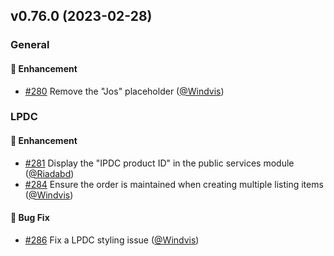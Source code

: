 ## v0.76.0 (2023-02-28)

### General 
#### :rocket: Enhancement
* [#280](https://github.com/lblod/frontend-loket/pull/280) Remove the "Jos" placeholder ([@Windvis](https://github.com/Windvis))

### LPDC 
#### :rocket: Enhancement
* [#281](https://github.com/lblod/frontend-loket/pull/281) Display the "IPDC product ID" in the public services module ([@Riadabd](https://github.com/Riadabd))
* [#284](https://github.com/lblod/frontend-loket/pull/284) Ensure the order is maintained when creating multiple listing items ([@Windvis](https://github.com/Windvis))

#### :bug: Bug Fix
* [#286](https://github.com/lblod/frontend-loket/pull/286) Fix a LPDC styling issue ([@Windvis](https://github.com/Windvis))
